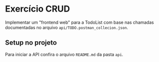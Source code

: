 # Exercício CRUD

Implementar um "frontend web" para a TodoList com base nas chamadas documentadas
no arquivo `api/TODO.postman_collecion.json`.

## Setup no projeto

Para iniciar a API confira o arquivo `README.md` da pasta `api`.
